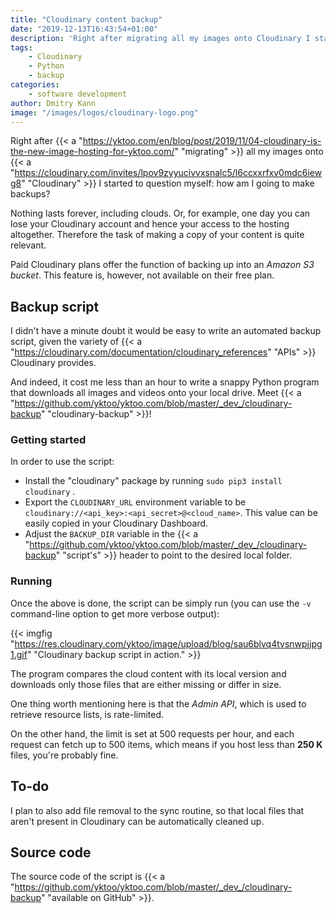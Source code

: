 ```yaml
---
title: "Cloudinary content backup"
date: "2019-12-13T16:43:54+01:00"
description: 'Right after migrating all my images onto Cloudinary I started to question myself: how am I going to make backups?'
tags:
    - Cloudinary
    - Python
    - backup
categories:
    - software development
author: Dmitry Kann
image: "/images/logos/cloudinary-logo.png"
---
```


Right after {{< a "https://yktoo.com/en/blog/post/2019/11/04-cloudinary-is-the-new-image-hosting-for-yktoo.com/" "migrating" >}} all my images onto {{< a "https://cloudinary.com/invites/lpov9zyyucivvxsnalc5/l6ccxxrfxv0mdc6iewg8" "Cloudinary" >}} I started to question myself: how am I going to make backups?

Nothing lasts forever, including clouds. Or, for example, one day you can lose your Cloudinary account and hence your access to the hosting altogether. Therefore the task of making a copy of your content is quite relevant.

<!--more-->

Paid Cloudinary plans offer the function of backing up into an *Amazon S3 bucket*. This feature is, however, not available on their free plan.

## Backup script

I didn't have a minute doubt it would be easy to write an automated backup script, given the variety of {{< a "https://cloudinary.com/documentation/cloudinary_references" "APIs" >}} Cloudinary provides.

And indeed, it cost me less than an hour to write a snappy Python program that downloads all images and videos onto your local drive. Meet {{< a "https://github.com/yktoo/yktoo.com/blob/master/_dev_/cloudinary-backup" "cloudinary-backup" >}}!

### Getting started

In order to use the script:

* Install the "cloudinary" package by running `sudo pip3 install cloudinary` .
* Export the `CLOUDINARY_URL` environment variable to be `cloudinary://<api_key>:<api_secret>@<cloud_name>`. This value can be easily copied in your Cloudinary Dashboard.
* Adjust the `BACKUP_DIR` variable in the {{< a "https://github.com/yktoo/yktoo.com/blob/master/_dev_/cloudinary-backup" "script's" >}} header to point to the desired local folder.

### Running

Once the above is done, the script can be simply run (you can use the `-v` command-line option to get more verbose output):

{{< imgfig "https://res.cloudinary.com/yktoo/image/upload/blog/sau6blvq4tvsnwpjjpg1.gif" "Cloudinary backup script in action." >}}

The program compares the cloud content with its local version and downloads only those files that are either missing or differ in size.

One thing worth mentioning here is that the *Admin API*, which is used to retrieve resource lists, is rate-limited.

On the other hand, the limit is set at 500 requests per hour, and each request can fetch up to 500 items, which means if you host less than **250 K** files, you're probably fine.

## To-do

I plan to also add file removal to the sync routine, so that local files that aren't present in Cloudinary can be automatically cleaned up.

## Source code

The source code of the script is {{< a "https://github.com/yktoo/yktoo.com/blob/master/_dev_/cloudinary-backup" "available on GitHub" >}}.
